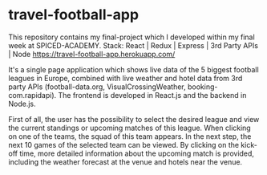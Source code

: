 # travel-football-app
This repository contains my final-project which I developed within my final week at SPICED-ACADEMY.
Stack: React | Redux | Express | 3rd Party APIs | Node
https://travel-football-app.herokuapp.com/

It's a single page application which shows live data of the 5 biggest football leagues in Europe, combined with live weather and hotel data from 3rd party APIs (football-data.org, VisualCrossingWeather, booking-com.rapidapi).
The frontend is developed in React.js and the backend in Node.js.

First of all, the user has the possibility to select the desired league and view the current standings or upcoming matches of this league. When clicking on one of the teams, the squad of this team appears. In the next step, the next 10 games of the selected team can be viewed. By clicking on the kick-off time, more detailed information about the upcoming match is provided, including the weather forecast at the venue and hotels near the venue.
